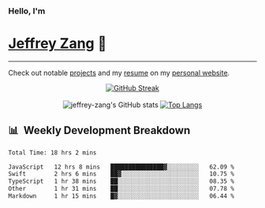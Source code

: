 
### Hello, I'm 
# [Jeffrey Zang](https://www.linkedin.com/in/jeffreyzang/) 🦀

---

Check out notable [projects](https://jeffz.dev/projects) and my [resume](https://jeffz.dev/resume) on my [personal website](https://jeffz.dev/).

<div align = 'center'>

[![GitHub Streak](https://github-readme-streak-stats.herokuapp.com/?user=jeffrey-zang&theme=tokyonight)](https://git.io/streak-stats)
<br></br>
![jeffrey-zang's GitHub stats](https://github-readme-stats.vercel.app/api?username=jeffrey-zang&show_icons=true&theme=tokyonight&hide_rank=true&hide=stars) 
[![Top Langs](https://github-readme-stats.vercel.app/api/top-langs/?username=jeffrey-zang&hide=ShaderLab,HLSL&layout=compact&theme=tokyonight)](https://github.com/anuraghazra/github-readme-stats)

</div>

## 📊 &nbsp;Weekly Development Breakdown
<!--START_SECTION:waka-->

```txt
Total Time: 18 hrs 2 mins

JavaScript   12 hrs 8 mins   ███████████████▓░░░░░░░░░   62.09 %
Swift        2 hrs 6 mins    ██▓░░░░░░░░░░░░░░░░░░░░░░   10.75 %
TypeScript   1 hr 38 mins    ██░░░░░░░░░░░░░░░░░░░░░░░   08.35 %
Other        1 hr 31 mins    ██░░░░░░░░░░░░░░░░░░░░░░░   07.78 %
Markdown     1 hr 15 mins    █▓░░░░░░░░░░░░░░░░░░░░░░░   06.44 %
```

<!--END_SECTION:waka-->

